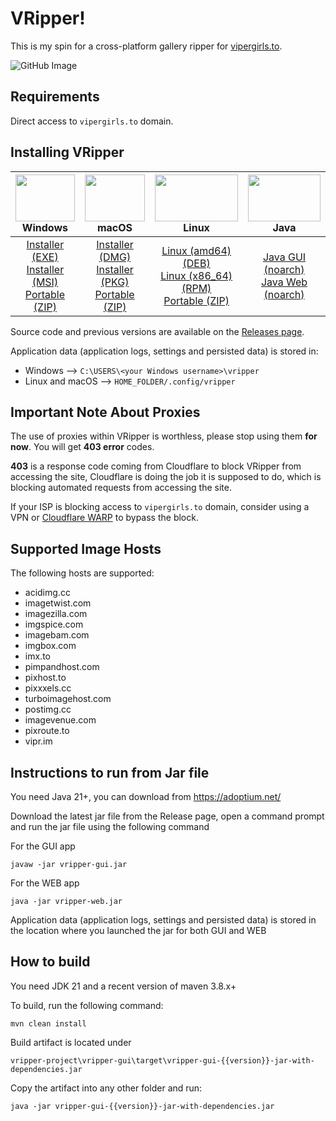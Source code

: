 # VRipper!

This is my spin for a cross-platform gallery ripper for [vipergirls.to](https://vipergirls.to).


![GitHub Image](/image.png)


## Requirements
Direct access to `vipergirls.to` domain.

## Installing VRipper

<img src="https://github.com/stashapp/stash/raw/develop/docs/readme_assets/windows_logo.svg" width="100%" height="75"> Windows | <img src="https://github.com/stashapp/stash/raw/develop/docs/readme_assets/mac_logo.svg" width="100%" height="75"> macOS | <img src="https://github.com/stashapp/stash/raw/develop/docs/readme_assets/linux_logo.svg" width="100%" height="75"> Linux  | <img src="https://images.vexels.com/media/users/3/166401/isolated/preview/b82aa7ac3f736dd78570dd3fa3fa9e24-java-programming-language-icon-by-vexels.png" width="100%" height="75"> Java
:---:|:---:|:---:|:---:
[Installer (EXE)](https://github.com/death-claw/vripper-project/releases/download/6.0.0/vripper-windows-installer-6.0.0.exe) <br /> [Installer (MSI)](https://github.com/death-claw/vripper-project/releases/download/6.0.0/vripper-windows-installer-6.0.0.msi) <br /> [Portable (ZIP)](https://github.com/death-claw/vripper-project/releases/download/6.0.0/vripper-windows-portable-6.0.0.zip) | [Installer (DMG)](https://github.com/death-claw/vripper-project/releases/download/6.0.0/vripper-macos-6.0.0.dmg) <br /> [Installer (PKG)](https://github.com/death-claw/vripper-project/releases/download/6.0.0/vripper-macos-6.0.0.pkg) <br /> [Portable (ZIP)](https://github.com/death-claw/vripper-project/releases/download/6.0.0/vripper-macos-portable-6.0.0.zip)  | [Linux (amd64) (DEB)](https://github.com/death-claw/vripper-project/releases/download/6.0.0/vripper-linux-6.0.0_amd64.deb) <br /> [Linux (x86_64) (RPM)](https://github.com/death-claw/vripper-project/releases/download/6.0.0/vripper-linux-6.0.0.x86_64.rpm) <br /> [Portable (ZIP)](https://github.com/death-claw/vripper-project/releases/download/6.0.0/vripper-linux-portable-6.0.0.zip) | [Java GUI (noarch)](https://github.com/death-claw/vripper-project/releases/download/6.0.0/vripper-noarch-gui-6.0.0.jar) <br /> [Java Web (noarch)](https://github.com/death-claw/vripper-project/releases/download/6.0.0/vripper-noarch-web-6.0.0.jar)

Source code and previous versions are available on the [Releases page](https://github.com/death-claw/vripper-project/releases).  

Application data (application logs, settings and persisted data) is stored in:  
* Windows --> `C:\USERS\<your Windows username>\vripper` 
* Linux and macOS --> `HOME_FOLDER/.config/vripper`


## Important Note About Proxies
The use of proxies within VRipper is worthless, please stop using them **for now**. You will get **403 error** codes.  

**403** is a response code coming from Cloudflare to block VRipper from accessing the site, Cloudflare is doing the job it is supposed to do, which is blocking automated requests from accessing the site. 

If your ISP is blocking access to `vipergirls.to` domain, consider using a VPN or [Cloudflare WARP](https://one.one.one.one/) to bypass the block.

## Supported Image Hosts
The following hosts are supported:
* acidimg.cc  
* imagetwist.com  
* imagezilla.com  
* imgspice.com  
* imagebam.com  
* imgbox.com  
* imx.to  
* pimpandhost.com  
* pixhost.to  
* pixxxels.cc  
* turboimagehost.com  
* postimg.cc  
* imagevenue.com  
* pixroute.to  
* vipr.im  

## Instructions to run from Jar file
You need Java 21+, you can download from https://adoptium.net/

Download the latest jar file from the Release page, open a command prompt and run the jar file using the following command

For the GUI app

    javaw -jar vripper-gui.jar

For the WEB app

    java -jar vripper-web.jar

Application data (application logs, settings and persisted data) is stored in the location where you launched the jar for both GUI and WEB


## How to build

You need JDK 21 and a recent version of maven 3.8.x+

To build, run the following command:

    mvn clean install

Build artifact is located under

    vripper-project\vripper-gui\target\vripper-gui-{{version}}-jar-with-dependencies.jar

Copy the artifact into any other folder and run:

    java -jar vripper-gui-{{version}}-jar-with-dependencies.jar
